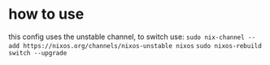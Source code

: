 # how to use
this config uses the unstable channel, to switch use:
``sudo nix-channel --add https://nixos.org/channels/nixos-unstable nixos``
``sudo nixos-rebuild switch --upgrade``
